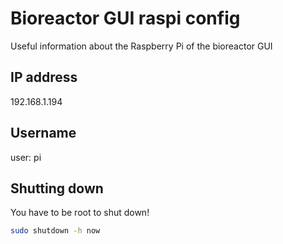 # Bioreactor GUI raspi config 

Useful information about the Raspberry Pi of the bioreactor GUI

## IP address

192.168.1.194

## Username

user: pi

## Shutting down

You have to be root to shut down!

```bash
sudo shutdown -h now
```
